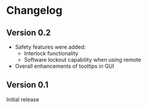 # Changelog

## Version 0.2

- Safety features were added:
    - Interlock functionality
    - Software lockout capability when using remote
- Overall enhancements of tooltips in GUI

## Version 0.1

Initial release
